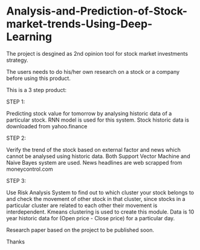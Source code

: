 # Analysis-and-Prediction-of-Stock-market-trends-Using-Deep-Learning

The project is desgined as 2nd opinion tool for stock market investments strategy.

The users needs to do his/her own research on a stock or a company before using this product.

This is a 3 step product:

STEP 1:

Predicting stock value for tomorrow by analysing historic data of a particular stock. RNN model is used for this system.
Stock historic data is downloaded from yahoo.finance

STEP 2:

Verify the trend of the stock based on external factor and news which cannot be analysed using historic data. Both Support Vector Machine and Naive Bayes system are used.
News headlines are web scrapped from moneycontrol.com

STEP 3:

Use Risk Analysis System to find out to which cluster your stock belongs to and check the movement of other stock in that cluster, since stocks in a particular cluster are related to each other their movement is interdependent. 
Kmeans clustering is used to create this module. 
Data is 10 year historic data for (Open price - Close price) for a particular day.

Research paper based on the project to be published soon.

Thanks
